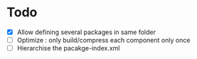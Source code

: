 # Todo

- [x] Allow defining several packages in same folder
- [ ] Optimize : only build/compress each component only once
- [ ] Hierarchise the pacakge-index.xml